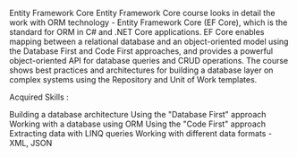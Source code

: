Entity Framework Core
Entity Framework Core course looks in detail the work with ORM technology - Entity Framework Core (EF Core), which is the standard for ORM in C# and .NET Core applications. EF Core enables mapping between a relational database and an object-oriented model using the Database First and Code First approaches, and provides a powerful object-oriented API for database queries and CRUD operations. The course shows best practices and architectures for building a database layer on complex systems using the Repository and Unit of Work templates.

Acquired Skills :

Building a database architecture
Using the "Database First" approach
Working with a database using ORM
Using the "Code First" approach
Extracting data with LINQ queries
Working with different data formats - XML, JSON
